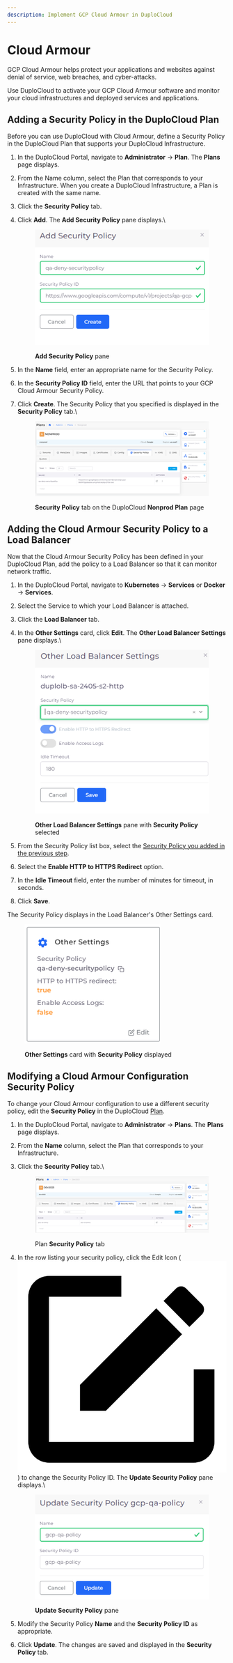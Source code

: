 ```yaml
---
description: Implement GCP Cloud Armour in DuploCloud
---
```


# Cloud Armour

GCP Cloud Armour helps protect your applications and websites against denial of service, web breaches, and cyber-attacks.&#x20;

Use DuploCloud to activate your GCP Cloud Armour software and monitor your cloud infrastructures and deployed services and applications.

## Adding a Security Policy in the DuploCloud Plan

Before you can use DuploCloud with Cloud Armour, define a Security Policy in the DuploCloud Plan that supports your DuploCloud Infrastructure.

1. In the DuploCloud Portal, navigate to **Administrator** -> **Plan**. The **Plans** page displays.
2. From the Name column, select the Plan that corresponds to your Infrastructure. When you create a DuploCloud Infrastructure, a Plan is created with the same name.
3. Click the **Security Policy** tab.
4.  Click **Add**. The **Add Security Policy** pane displays.\


    <div align="left">

    <figure><img src="../../.gitbook/assets/CA1.png" alt=""><figcaption><p><strong>Add Security Policy</strong> pane</p></figcaption></figure>

    </div>
5. In the **Name** field, enter an appropriate name for the Security Policy.
6. In the **Security Policy ID** field, enter the URL that points to your GCP Cloud Armour Security Policy.&#x20;
7.  Click **Create**. The Security Policy that you specified is displayed in the **Security Policy** tab.\


    <div align="left">

    <figure><img src="../../.gitbook/assets/CA2.png" alt=""><figcaption><p><strong>Security Policy</strong> tab on the DuploCloud <strong>Nonprod Plan</strong> page</p></figcaption></figure>

    </div>

## Adding the Cloud Armour Security Policy to a Load Balancer

Now that the Cloud Armour Security Policy has been defined in your DuploCloud Plan, add the policy to a Load Balancer so that it can monitor network traffic.

1. In the DuploCloud Portal, navigate to **Kubernetes** -> **Services** or **Docker** -> **Services**.
2. Select the Service to which your Load Balancer is attached.
3. Click the **Load Balancer** tab.
4.  In the **Other Settings** card, click **Edit**. The **Other Load Balancer Settings** pane displays.\


    <div align="left">

    <figure><img src="../../.gitbook/assets/CA3.png" alt=""><figcaption><p><strong>Other Load Balancer Settings</strong> pane with <strong>Security Policy</strong> selected</p></figcaption></figure>

    </div>
5. From the Security Policy list box, select the [Security Policy you added in the previous step](cloud-armour.md#adding-a-security-policy-in-the-duplocloud-plan).
6. Select the **Enable HTTP to HTTPS Redirect** option.
7. In the **Idle Timeout** field, enter the number of minutes for timeout, in seconds.
8. Click **Save**.&#x20;

The Security Policy displays in the Load Balancer's Other Settings card.

<div align="left">

<figure><img src="../../.gitbook/assets/CA4.png" alt=""><figcaption><p><strong>Other Settings</strong> card with <strong>Security Policy</strong> displayed</p></figcaption></figure>

</div>

## Modifying a Cloud Armour Configuration Security Policy

To change your Cloud Armour configuration to use a different security policy, edit the **Security Policy** in the DuploCloud [Plan](broken-reference).

1. In the DuploCloud Portal, navigate to **Administrator** -> **Plans**. The **Plans** page displays.
2. From the **Name** column, select the Plan that corresponds to your Infrastructure.
3.  Click the **Security Policy** tab.\


    <div align="left">

    <figure><img src="../../.gitbook/assets/GCPS1.png" alt=""><figcaption><p>Plan <strong>Security Policy</strong> tab</p></figcaption></figure>

    </div>


4.  In the row listing your security policy, click the Edit Icon ( <img src="../../.gitbook/assets/square_edit_icon (3) (1).png" alt="" data-size="line"> ) to change the Security Policy ID. The **Update Security Policy** pane displays.\


    <div align="left">

    <figure><img src="../../.gitbook/assets/GCPS2.png" alt=""><figcaption><p><strong>Update Security Policy</strong> pane</p></figcaption></figure>

    </div>


5. Modify the Security Policy **Name** and the **Security Policy ID** as appropriate.
6. Click **Update**. The changes are saved and displayed in the **Security Policy** tab.

